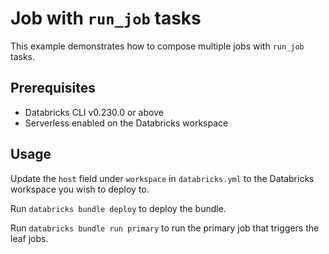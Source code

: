 # Job with `run_job` tasks

This example demonstrates how to compose multiple jobs with `run_job` tasks.

## Prerequisites

* Databricks CLI v0.230.0 or above
* Serverless enabled on the Databricks workspace

## Usage

Update the `host` field under `workspace` in `databricks.yml` to the Databricks workspace you wish to deploy to.

Run `databricks bundle deploy` to deploy the bundle.

Run `databricks bundle run primary` to run the primary job that triggers the leaf jobs.
